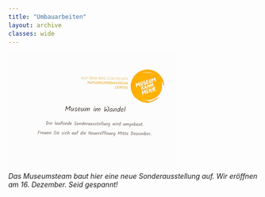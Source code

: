 ```yaml
---
title: "Umbauarbeiten"
layout: archive
classes: wide
---
```


[![](/img/thumbs/Umbau_thumb.jpg)](/img/Umbau.jpg)
*<br>Das Museumsteam baut hier eine neue Sonderausstellung auf. Wir eröffnen am 16. Dezember. Seid gespannt!*

